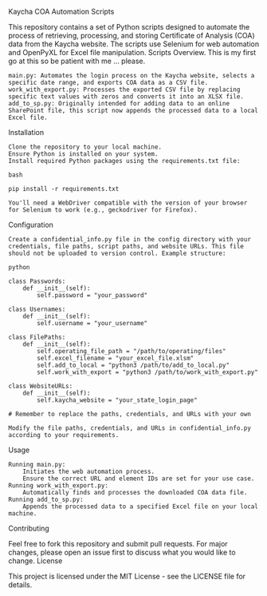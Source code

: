 Kaycha COA Automation Scripts

This repository contains a set of Python scripts designed to automate the process of retrieving, processing, and storing Certificate of Analysis (COA) data from the Kaycha website. The scripts use Selenium for web automation and OpenPyXL for Excel file manipulation.
Scripts Overview. This is my first go at this so be patient with me
... please.

    main.py: Automates the login process on the Kaycha website, selects a specific date range, and exports COA data as a CSV file.
    work_with_export.py: Processes the exported CSV file by replacing specific text values with zeros and converts it into an XLSX file.
    add_to_sp.py: Originally intended for adding data to an online SharePoint file, this script now appends the processed data to a local Excel file.

Installation

    Clone the repository to your local machine.
    Ensure Python is installed on your system.
    Install required Python packages using the requirements.txt file:

    bash

    pip install -r requirements.txt

    You'll need a WebDriver compatible with the version of your browser for Selenium to work (e.g., geckodriver for Firefox).

Configuration

    Create a confidential_info.py file in the config directory with your credentials, file paths, script paths, and website URLs. This file should not be uploaded to version control. Example structure:

    python

    class Passwords:
        def __init__(self):
            self.password = "your_password"

    class Usernames:
        def __init__(self):
            self.username = "your_username"

    class FilePaths:
        def __init__(self):
            self.operating_file_path = "/path/to/operating/files"
            self.excel_filename = "your_excel_file.xlsm"
            self.add_to_local = "python3 /path/to/add_to_local.py"
            self.work_with_export = "python3 /path/to/work_with_export.py"

    class WebsiteURLs:
        def __init__(self):
            self.kaycha_website = "your_state_login_page"

    # Remember to replace the paths, credentials, and URLs with your own

    Modify the file paths, credentials, and URLs in confidential_info.py according to your requirements.

Usage

    Running main.py:
        Initiates the web automation process.
        Ensure the correct URL and element IDs are set for your use case.
    Running work_with_export.py:
        Automatically finds and processes the downloaded COA data file.
    Running add_to_sp.py:
        Appends the processed data to a specified Excel file on your local machine.

Contributing

Feel free to fork this repository and submit pull requests. For major changes, please open an issue first to discuss what you would like to change.
License

This project is licensed under the MIT License - see the LICENSE file for details.
